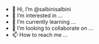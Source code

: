 - 👋 Hi, I’m @salbinisalbini
- 👀 I’m interested in ...
- 🌱 I’m currently learning ...
- 💞️ I’m looking to collaborate on ...
- 📫 How to reach me ...

<!---
salbinisalbini/salbinisalbini is a ✨ special ✨ repository because its `README.md` (this file) appears on your GitHub profile.
You can click the Preview link to take a look at your changes.
--->
